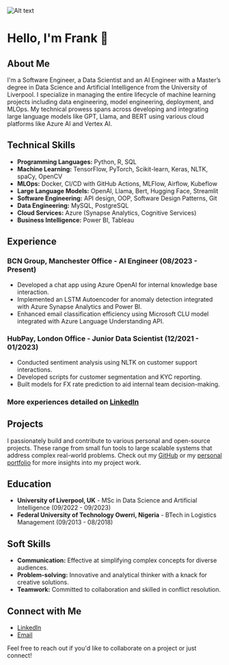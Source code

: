 ![Alt text](https://media.licdn.com/dms/image/D4E16AQHJdljrUjzGSg/profile-displaybackgroundimage-shrink_350_1400/0/1717215519608?e=1723075200&v=beta&t=bS1Riy6i6pdV-GYbzY22kmL0IyYqY5sfe5sVhCQAups)

# Hello, I'm Frank 👋

## About Me
I'm a Software Engineer, a Data Scientist and an AI Engineer with a Master’s degree in Data Science and Artificial Intelligence from the University of Liverpool. I specialize in managing the entire lifecycle of machine learning projects including data engineering, model engineering, deployment, and MLOps. My technical prowess spans across developing and integrating large language models like GPT, Llama, and BERT using various cloud platforms like Azure AI and Vertex AI.

## Technical Skills
- **Programming Languages:** Python, R, SQL
- **Machine Learning:** TensorFlow, PyTorch, Scikit-learn, Keras, NLTK, spaCy, OpenCV
- **MLOps:** Docker, CI/CD with GitHub Actions, MLFlow, Airflow, Kubeflow
- **Large Language Models:** OpenAI, Llama, Bert, Hugging Face, Streamlit
- **Software Engineering:** API design, OOP, Software Design Patterns, Git
- **Data Engineering:** MySQL, PostgreSQL
- **Cloud Services:** Azure (Synapse Analytics, Cognitive Services)
- **Business Intelligence:** Power BI, Tableau

## Experience
### BCN Group, Manchester Office - AI Engineer (08/2023 - Present)
- Developed a chat app using Azure OpenAI for internal knowledge base interaction.
- Implemented an LSTM Autoencoder for anomaly detection integrated with Azure Synapse Analytics and Power BI.
- Enhanced email classification efficiency using Microsoft CLU model integrated with Azure Language Understanding API.

### HubPay, London Office - Junior Data Scientist (12/2021 - 01/2023)
- Conducted sentiment analysis using NLTK on customer support interactions.
- Developed scripts for customer segmentation and KYC reporting.
- Built models for FX rate prediction to aid internal team decision-making.

### More experiences detailed on [LinkedIn](#)

## Projects
I passionately build and contribute to various personal and open-source projects. These range from small fun tools to large scalable systems that address complex real-world problems. Check out my [GitHub](#) or my [personal portfolio](#) for more insights into my project work.

## Education
- **University of Liverpool, UK** - MSc in Data Science and Artificial Intelligence (09/2022 - 09/2023)
- **Federal University of Technology Owerri, Nigeria** - BTech in Logistics Management (09/2013 - 08/2018)

## Soft Skills
- **Communication:** Effective at simplifying complex concepts for diverse audiences.
- **Problem-solving:** Innovative and analytical thinker with a knack for creative solutions.
- **Teamwork:** Committed to collaboration and skilled in conflict resolution.

## Connect with Me
- [LinkedIn](https://www.linkedin.com/in/enendu-frank-chinedu/)
- [Email](mailto:frank@favai.onmicrosoft.com)

Feel free to reach out if you'd like to collaborate on a project or just connect!


